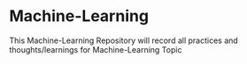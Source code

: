 # Machine-Learning

This Machine-Learning Repository will record all practices and thoughts/learnings for Machine-Learning Topic
